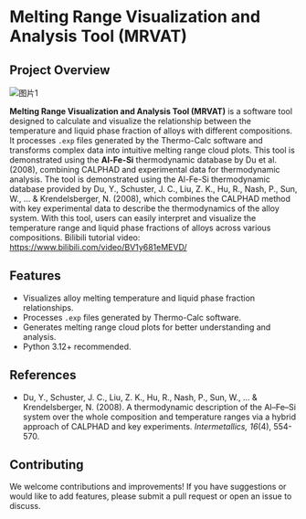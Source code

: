 # Melting Range Visualization and Analysis Tool (MRVAT)

## Project Overview

![图片1](https://github.com/user-attachments/assets/f71633e4-1700-43c1-8fa9-e7f347d90020)

**Melting Range Visualization and Analysis Tool (MRVAT)** is a software tool designed to calculate and visualize the relationship between the temperature and liquid phase fraction of alloys with different compositions. It processes `.exp` files generated by the Thermo-Calc software and transforms complex data into intuitive melting range cloud plots. This tool is demonstrated using the **Al-Fe-Si** thermodynamic database by Du et al. (2008), combining CALPHAD and experimental data for thermodynamic analysis.
The tool is demonstrated using the Al-Fe-Si thermodynamic database provided by Du, Y., Schuster, J. C., Liu, Z. K., Hu, R., Nash, P., Sun, W., ... & Krendelsberger, N. (2008), which combines the CALPHAD method with key experimental data to describe the thermodynamics of the alloy system. With this tool, users can easily interpret and visualize the temperature range and liquid phase fractions of alloys across various compositions.
Bilibili tutorial video: https://www.bilibili.com/video/BV1y681eMEVD/

## Features

- Visualizes alloy melting temperature and liquid phase fraction relationships.
- Processes `.exp` files generated by Thermo-Calc software.
- Generates melting range cloud plots for better understanding and analysis.
- Python 3.12+ recommended.

## References

- Du, Y., Schuster, J. C., Liu, Z. K., Hu, R., Nash, P., Sun, W., ... & Krendelsberger, N. (2008). A thermodynamic description of the Al–Fe–Si system over the whole composition and temperature ranges via a hybrid approach of CALPHAD and key experiments. *Intermetallics, 16*(4), 554-570.

## Contributing

We welcome contributions and improvements! If you have suggestions or would like to add features, please submit a pull request or open an issue to discuss.
